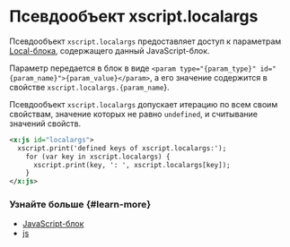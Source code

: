 # Псевдообъект xscript.localargs

Псевдообъект `xscript.localargs` предоставляет доступ к параметрам [Local-блока](../concepts/block-local-ov.md), содержащего данный JavaScript-блок.

Параметр передается в блок в виде `<param type="{param_type}" id="{param_name}">{param_value}</param>`, а его значение содержится в свойстве `xscript.localargs.{param_name`}.

Псевдообъект `xscript.localargs` допускает итерацию по всем своим свойствам, значение которых не равно `undefined`, и считывание значений свойств.

```xml
<x:js id="localargs">
  xscript.print('defined keys of xscript.localargs:');
    for (var key in xscript.localargs) {
      xscript.print(key, ': ', xscript.localargs[key]);
    }
</x:js>
```

### Узнайте больше {#learn-more}
* [JavaScript-блок](../concepts/block-js-ov.md)
* [js](../reference/js.md)
